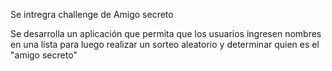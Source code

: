 Se intregra challenge de Amigo secreto

Se desarrolla un aplicación que permita que los usuarios ingresen nombres en una lista para luego realizar un sorteo aleatorio y determinar quien es el "amigo secreto"
